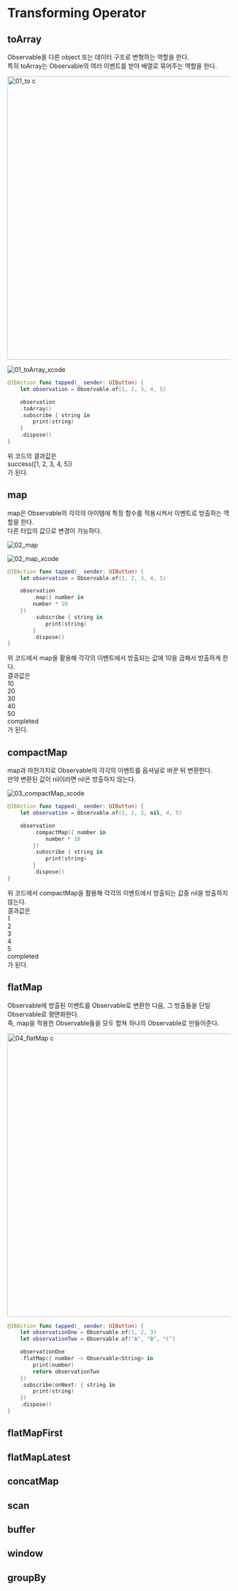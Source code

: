 # Transforming Operator

## toArray

Observable을 다른 object 또는 데이터 구조로 변형하는 역할을 한다.<br/>
특히 toArray는 Observable의 여러 이벤트를 받아 배열로 묶어주는 역할을 한다.<br/>

<img width="640" alt="01_to c" src="https://user-images.githubusercontent.com/70322435/219934639-7db14635-7415-4c5c-a546-6aaea1f77158.png">

![01_toArray_xcode](https://user-images.githubusercontent.com/70322435/219934641-551ee55c-6ae1-47ec-bd3a-63b1669ae85a.jpg)

```swift
@IBAction func tapped(_ sender: UIButton) {
    let observation = Observable.of(1, 2, 3, 4, 5)

    observation
	.toArray()
	.subscribe { string in
	    print(string)
	}
	.dispose()
}
```

위 코드의 결과값은<br/>
success([1, 2, 3, 4, 5])<br/>
가 된다.<br/>

## map

map은 Observable의 각각의 아이템에 특정 함수를 적용시켜서 이벤트로 방출하는 역할을 한다.<br/>
다른 타입의 값으로 변경이 가능하다.<br/>

![02_map](https://user-images.githubusercontent.com/70322435/219934764-64efda3a-9041-4e61-a646-9215debe19d1.jpg)

![02_map_xcode](https://user-images.githubusercontent.com/70322435/219934765-764602fc-aef4-4820-864c-c52210f2f6c5.jpg)

```swift
@IBAction func tapped(_ sender: UIButton) {
    let observation = Observable.of(1, 2, 3, 4, 5)

    observation
        .map({ number in
	    number * 10
	})
        .subscribe { string in
            print(string)
        }
        .dispose()
}
```

위 코드에서 map을 활용해 각각의 이벤트에서 방출되는 값에 10을 곱해서 방출하게 한다.<br/>
결과값은<br/>
10<br/>
20<br/>
30<br/>
40<br/>
50<br/>
completed<br/>
가 된다.<br/>

## compactMap

map과 마찬가지로 Observable의 각각의 이벤트를 옵셔널로 바꾼 뒤 변환한다.<br/>
만약 변환된 값이 nil이라면 nil은 방출하지 않는다.<br/>

![03_compactMap_xcode](https://user-images.githubusercontent.com/70322435/219935366-733b1d09-5d6a-40fa-a6df-ed35ef6c98a2.jpg)


```swift
@IBAction func tapped(_ sender: UIButton) {
    let observation = Observable.of(1, 2, 3, nil, 4, 5)

    observation
        .compactMap({ number in
            number * 10
        })
        .subscribe { string in
            print(string)
        }
        .dispose()
}
```

위 코드에서 compactMap을 활용해 각각의 이벤트에서 방출되는 값중 nil을 방출하지 않는다.<br/>
결과값은<br/>
1<br/>
2<br/>
3<br/>
4<br/>
5<br/>
completed<br/>
가 된다.<br/>

## flatMap

Observable에 방출된 이벤트를 Observable로 변환한 다음, 그 방출들을 단일 Observable로 평면화한다.<br/>
즉, map을 적용한 Observable들을 모두 합쳐 하나의 Observable로 만들어준다.

<img width="640" alt="04_flatMap c" src="https://user-images.githubusercontent.com/70322435/219936789-2160873c-54cd-4dc6-af95-0d77017a7abf.png">

```swift
@IBAction func tapped(_ sender: UIButton) {
    let observationOne = Observable.of(1, 2, 3)
    let observationTwo = Observable.of("A", "B", "C")

    observationOne
	.flatMap({ number -> Observable<String> in
	    print(number)
	    return observationTwo
	})
	.subscribe(onNext: { string in
	    print(string)
	})
	.dispose()
}
```


## flatMapFirst



## flatMapLatest



## concatMap



## scan



## buffer



## window



## groupBy

